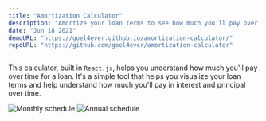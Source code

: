```yaml
---
title: "Amortization Calculator"
description: "Amortize your loan terms to see how much you'll pay over time."
date: "Jun 18 2021"
demoURL: "https://goel4ever.github.io/amortization-calculator/"
repoURL: "https://github.com/goel4ever/amortization-calculator"
---
```


This calculator, built in `React.js`, helps you understand how much you'll pay over time for a loan.
It's a simple tool that helps you visualize your loan terms and help understand how much you'll pay in interest and principal over time.

![Monthly schedule](https://github.com/goel4ever/goel4ever.github.io/assets/5758132/de6a76b2-d58f-4dd0-826a-faf7202af92f)
![Annual schedule](https://github.com/goel4ever/goel4ever.github.io/assets/5758132/760bfc21-f188-401e-a6ab-72377f2f3f97)
